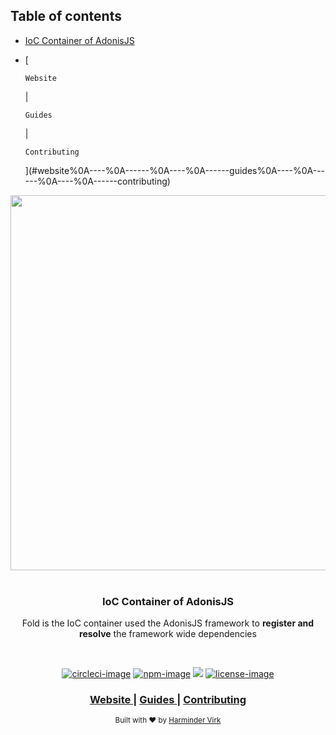 <!-- START doctoc generated TOC please keep comment here to allow auto update -->
<!-- DON'T EDIT THIS SECTION, INSTEAD RE-RUN doctoc TO UPDATE -->
## Table of contents

- [ IoC Container of AdonisJS ](#ioc-container-of-adonisjs)
- [
    
      Website
    
     | 
    
      Guides
    
     | 
    
      Contributing
    
  ](#website%0A----%0A------%0A----%0A------guides%0A----%0A------%0A----%0A------contributing)

<!-- END doctoc generated TOC please keep comment here to allow auto update -->

<div align="center">
  <img src="https://res.cloudinary.com/adonisjs/image/upload/q_100/v1558612869/adonis-readme_zscycu.jpg" width="600px">
</div>

<br />

<div align="center">
  <h3> IoC Container of AdonisJS </h3>
  <p> Fold is the IoC container used the AdonisJS framework to <strong>register and resolve</strong> the framework wide dependencies </p>
</div>

<br />

<div align="center">

[![circleci-image]][circleci-url] [![npm-image]][npm-url] ![][typescript-image] [![license-image]][license-url]

</div>

<div align="center">
  <h3>
    <a href="https://adonisjs.com">
      Website
    </a>
    <span> | </span>
    <a href="https://adonisjs.com/packages/ioc-container">
      Guides
    </a>
    <span> | </span>
    <a href="CONTRIBUTING.md">
      Contributing
    </a>
  </h3>
</div>

<div align="center">
  <sub>Built with ❤︎ by <a href="https://github.com/thetutlage">Harminder Virk</a>
</div>

[circleci-image]: https://img.shields.io/circleci/project/github/adonisjs/fold/master.svg?style=for-the-badge&logo=circleci
[circleci-url]: https://circleci.com/gh/adonisjs/fold "circleci"

[typescript-image]: https://img.shields.io/badge/Typescript-294E80.svg?style=for-the-badge&logo=typescript
[typescript-url]:  "typescript"

[npm-image]: https://img.shields.io/npm/v/@adonisjs/fold.svg?style=for-the-badge&logo=npm
[npm-url]: https://npmjs.org/package/@adonisjs/fold "npm"

[license-image]: https://img.shields.io/npm/l/@adonisjs/fold?color=blueviolet&style=for-the-badge
[license-url]: LICENSE.md "license"
